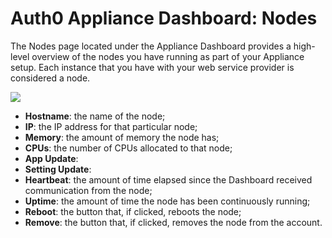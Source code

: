# Auth0 Appliance Dashboard: Nodes

The Nodes page located under the Appliance Dashboard provides a high-level overview of the nodes you have running as part of your Appliance setup. Each instance that you have with your web service provider is considered a node.

![](/nodes.png)

* **Hostname**: the name of the node;
* **IP**: the IP address for that particular node;
* **Memory**: the amount of memory the node has;
* **CPUs**: the number of CPUs allocated to that node;
* **App Update**:
* **Setting Update**:
* **Heartbeat**: the amount of time elapsed since the Dashboard received communication from the node;
* **Uptime**: the amount of time the node has been continuously running;
* **Reboot**: the button that, if clicked, reboots the node;
* **Remove**: the button that, if clicked, removes the node from the account.
